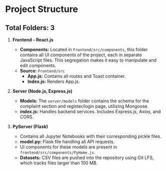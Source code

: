# Project Structure

## Total Folders: 3

1. **Frontend - React.js**
   - **Components:** Located in `Frontend/src/components`, this folder contains all UI components of the project, each in separate JavaScript files. This segregation makes it easy to manipulate and edit components.
   - **Source:** `Frontend/src`
     - **App.js:** Contains all routes and Toast container.
     - **Index.js:** Renders App.js.

2. **Server (Node.js, Express.js)**
   - **Models:** The `server/models` folder contains the schema for the complaint section and register/login page, utilizing Mongoose.
   - **index.js:** Handles backend services. Includes Express.js, Axios, and CORS.

3. **PyServer (Flask)**
   - Contains all Jupyter Notebooks with their corresponding pickle files.
   - **model.py:** Flask file handling all API requests.
   - UI components for these models are present in `frontend/src/components/PyHome.js`.
   - **Datasets:** CSV files are pushed into the repository using Git LFS, which tracks files larger than 100 MB.
